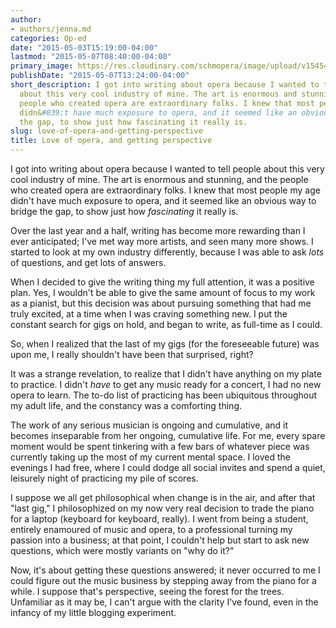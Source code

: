 ```yaml
---
author:
- authors/jenna.md
categories: Op-ed
date: "2015-05-03T15:19:00-04:00"
lastmod: "2015-05-07T08:40:00-04:00"
primary_image: https://res.cloudinary.com/schmopera/image/upload/v1545409169/media/webhook-uploads/1430755111869/ForestfortheTrees.jpg.jpg
publishDate: "2015-05-07T13:24:00-04:00"
short_description: I got into writing about opera because I wanted to tell people
  about this very cool industry of mine. The art is enormous and stunning, and the
  people who created opera are extraordinary folks. I knew that most people my age
  didn&#039;t have much exposure to opera, and it seemed like an obvious way to bridge
  the gap, to show just how fascinating it really is.
slug: love-of-opera-and-getting-perspective
title: Love of opera, and getting perspective
---
```


I got into writing about opera because I wanted to tell people about this very cool industry of mine. The art is enormous and stunning, and the people who created opera are extraordinary folks. I knew that most people my age didn't have much exposure to opera, and it seemed like an obvious way to bridge the gap, to show just how *fascinating* it really is.

Over the last year and a half, writing has become more rewarding than I ever anticipated; I've met way more artists, and seen many more shows. I started to look at my own industry differently, because I was able to ask *lots* of questions, and get lots of answers.

When I decided to give the writing thing my full attention, it was a positive plan. Yes, I wouldn't be able to give the same amount of focus to my work as a pianist, but this decision was about pursuing something that had me truly excited, at a time when I was craving something new. I put the constant search for gigs on hold, and began to write, as full-time as I could.

So, when I realized that the last of my gigs (for the foreseeable future) was upon me, I really shouldn't have been that surprised, right? 

It was a strange revelation, to realize that I didn't have anything on my plate to practice. I didn't *have* to get any music ready for a concert, I had no new opera to learn. The to-do list of practicing has been ubiquitous throughout my adult life, and the constancy was a comforting thing.

The work of any serious musician is ongoing and cumulative, and it becomes inseparable from her ongoing, cumulative life. For me, every spare moment would be spent tinkering with a few bars of whatever piece was currently taking up the most of my current mental space. I loved the evenings I had free, where I could dodge all social invites and spend a quiet, leisurely night of practicing my pile of scores. 

I suppose we all get philosophical when change is in the air, and after that "last gig," I philosophized on my now very real decision to trade the piano for a laptop (keyboard for keyboard, really). I went from being a student, entirely enamoured of music and opera, to a professional turning my passion into a business; at that point, I couldn't help but start to ask new questions, which were mostly variants on "why do it?" 

Now, it's about getting these questions answered; it never occurred to me I could figure out the music business by stepping away from the piano for a while. I suppose that's perspective, seeing the forest for the trees. Unfamiliar as it may be, I can't argue with the clarity I've found, even in the infancy of my little blogging experiment.


